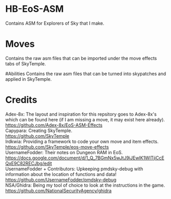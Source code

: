 # HB-EoS-ASM
Contains ASM for Explorers of Sky that I make. <br/>

# Moves
Contains the raw asm files that can be imported under the move effects tabs of SkyTemple. <br/>

#Abilities
Contains the raw asm files that can be turned into skypatches and applied in SkyTemple. <br/>

# Credits
Adex-8x: The layout and inspiration for this repsitory goes to Adex-8x's which can be found here (if I am missing a move, it may exist here already). <br/>
https://github.com/Adex-8x/EoS-ASM-Effects <br/>
Capypara: Creating SkyTemple. <br/>
https://github.com/SkyTemple <br/>
Irdkwia: Providing a framework to code your own move and item effects. <br/>
https://github.com/SkyTemple/eos-move-effects <br/>
UsernameFodder: Their notes on Dungeon RAM in EoS. <br/>
https://docs.google.com/document/d/1_Q_7BGmNx5wJtJ9iJEwlK1WITjiCcEQxE9C82RECJbg/edit <br/>
UsernameFodder + Contributors: Upkeeping pmdsky-debug with information about the location of functions and data! <br/>
https://github.com/UsernameFodder/pmdsky-debug <br/>
NSA/Ghidra: Being my tool of choice to look at the instructions in the game. <br/>
https://github.com/NationalSecurityAgency/ghidra <br/>
